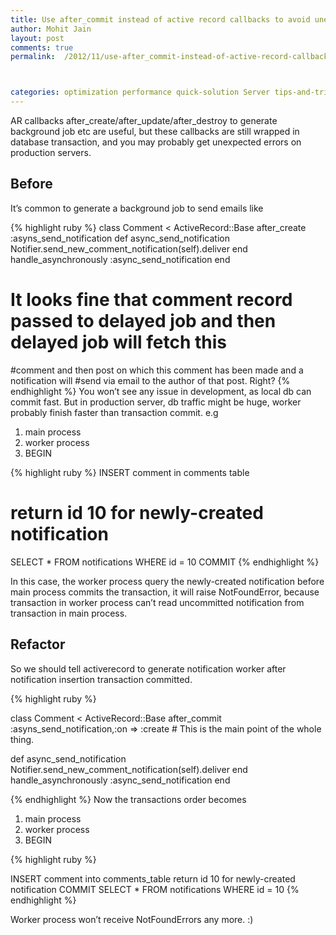 ```yaml
---
title: Use after_commit instead of active record callbacks to avoid unexpected errors
author: Mohit Jain
layout: post
comments: true
permalink:  /2012/11/use-after_commit-instead-of-active-record-callbacks-to-avoid-unexpected-errors/



categories: optimization performance quick-solution Server tips-and-tricks
---
```


AR callbacks after\_create/after\_update/after_destroy to generate background job etc are useful, but these callbacks are still wrapped in database transaction, and you may probably get unexpected errors on production servers.

## Before
It’s common to generate a background job to send emails like

{% highlight ruby %}
class Comment < ActiveRecord::Base
  after_create :asyns_send_notification
  def async_send_notification
    Notifier.send_new_comment_notification(self).deliver
  end
 handle_asynchronously :async_send_notification
end

# It looks fine that comment record passed to delayed job and then delayed job will fetch this
#comment and then post on which this comment has been made and a notification will
#send via email to the author of that post. Right?
{% endhighlight %}
You won’t see any issue in development, as local db can commit fast. But in production server, db traffic might be huge, worker probably finish faster than transaction commit. e.g


1. main process
2. worker process
3. BEGIN

{% highlight ruby %}
INSERT comment in comments table
# return id 10 for newly-created notification
SELECT * FROM notifications WHERE id = 10
COMMIT
{% endhighlight %}

In this case, the worker process query the newly-created notification before main process commits the transaction, it will raise NotFoundError, because transaction in worker process can’t read uncommitted notification from transaction in main process.

## Refactor

So we should tell activerecord to generate notification worker after notification insertion transaction committed.

{% highlight ruby %}

class Comment < ActiveRecord::Base
  after_commit :asyns_send_notification,:on => :create  # This is the main point of the whole thing.

  def async_send_notification
    Notifier.send_new_comment_notification(self).deliver
  end
  handle_asynchronously :async_send_notification
end

{% endhighlight %}
Now the transactions order becomes

1. main process
2. worker process
3. BEGIN

{% highlight ruby %}

INSERT comment into comments_table
return id 10 for newly-created notification
COMMIT
SELECT * FROM notifications WHERE id = 10
{% endhighlight %}

Worker process won’t receive NotFoundErrors any more. :)
